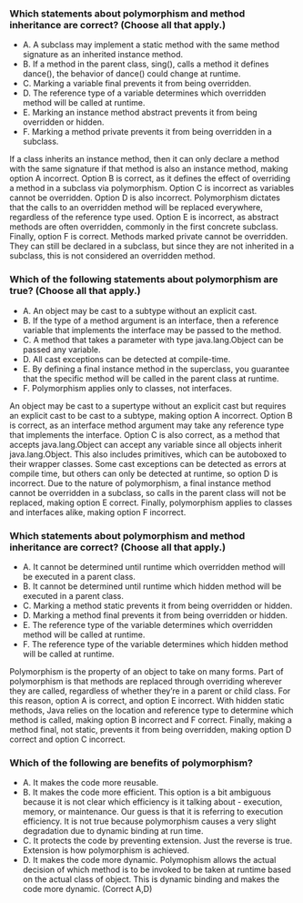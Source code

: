 ### Which statements about polymorphism and method inheritance are correct? (Choose all that apply.)
* A. A subclass may implement a static method with the same method signature as an inherited instance method.
* B. If a method in the parent class, sing(), calls a method it defines dance(), the behavior of dance() could change at runtime.
* C. Marking a variable final prevents it from being overridden.
* D. The reference type of a variable determines which overridden method will be called at runtime.
* E. Marking an instance method abstract prevents it from being overridden or hidden.
* F. Marking a method private prevents it from being overridden in a subclass.

If a class inherits an instance method, then it can only declare a method with
the same signature if that method is also an instance method, making option A incorrect.
Option B is correct, as it defines the effect of overriding a method in a subclass via polymorphism.
Option C is incorrect as variables cannot be overridden. Option D is also incorrect.
Polymorphism dictates that the calls to an overridden method will be replaced everywhere,
regardless of the reference type used.
Option E is incorrect, as abstract methods are often overridden,
commonly in the first concrete subclass. Finally, option F is correct.
Methods marked private cannot be overridden.
They can still be declared in a subclass,
but since they are not inherited in a subclass, this is not considered an overridden method.

### Which of the following statements about polymorphism are true? (Choose all that apply.)
* A. An object may be cast to a subtype without an explicit cast.
* B. If the type of a method argument is an interface, then a reference variable that implements the interface may be passed to the method.
* C. A method that takes a parameter with type java.lang.Object can be passed any variable.
* D. All cast exceptions can be detected at compile-time.
* E. By defining a final instance method in the superclass, you guarantee that the specific method will be called in the parent class at runtime.
* F. Polymorphism applies only to classes, not interfaces.

An object may be cast to a supertype without an explicit cast but requires
an explicit cast to be cast to a subtype, making option A incorrect.
Option B is correct, as an interface method argument
may take any reference type that implements the interface.
Option C is also correct, as a method that accepts java.lang.Object can accept
any variable since all objects inherit java.lang.Object.
This also includes primitives, which can be autoboxed to their wrapper classes.
Some cast exceptions can be detected as errors at compile time,
but others can only be detected at runtime, so option D is incorrect.
Due to the nature of polymorphism, a final instance
method cannot be overridden in a subclass, so calls in the parent class will not be replaced,
making option E correct.
Finally, polymorphism applies to classes and interfaces alike, making option F incorrect.

### Which statements about polymorphism and method inheritance are correct? (Choose all that apply.)
* A. It cannot be determined until runtime which overridden method will be executed in a parent class.
* B. It cannot be determined until runtime which hidden method will be executed in a parent class.
* C. Marking a method static prevents it from being overridden or hidden.
* D. Marking a method final prevents it from being overridden or hidden.
* E. The reference type of the variable determines which overridden method will be called at runtime.
* F. The reference type of the variable determines which hidden method will be called at runtime.

Polymorphism is the property of an object to take on many forms.
Part of polymorphism is that methods are replaced through overriding wherever they are called,
regardless of whether they’re in a parent or child class.
For this reason, option A is correct, and option E incorrect.
With hidden static methods, Java relies on the location and reference type to determine which method is called,
making option B incorrect and F correct. Finally, making a method final, not static,
prevents it from being overridden, making option D correct and option C incorrect.

### Which of the following are benefits of polymorphism?
* A. It makes the code more reusable.
* B. It makes the code more efficient.
    This option is a bit ambiguous because it is not clear
    which efficiency is it talking about - execution, memory, or maintenance.
    Our guess is that it is referring to execution efficiency.
    It is not true because polymorphism causes a very slight degradation due to dynamic binding at run time.
* C. It protects the code by preventing extension.
    Just the reverse is true. Extension is how polymorphism is achieved.
* D. It makes the code more dynamic.
    Polymophism allows the actual decision of which method
    is to be invoked to be taken at runtime based on the actual class of object.
   This is dynamic binding and makes the code more dynamic.
(Correct A,D)
